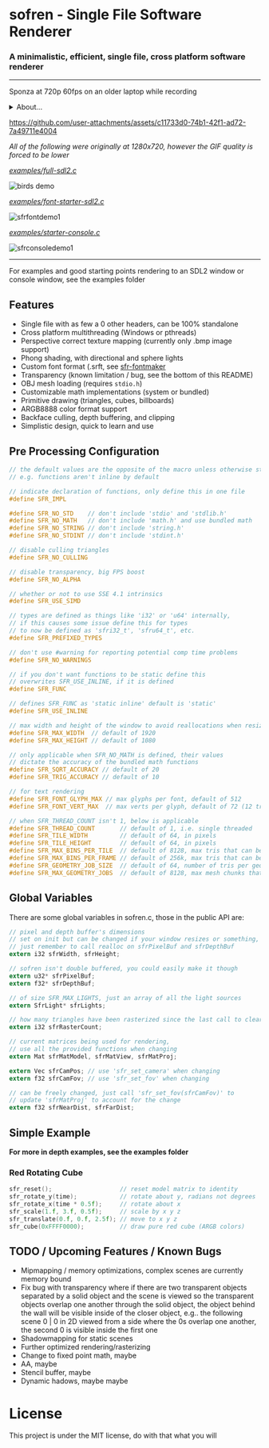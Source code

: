 # sofren - Single File Software Renderer

### A minimalistic, efficient, single file, cross platform software renderer

---

Sponza at 720p 60fps on an older laptop while recording
<details>
  <summary>About...</summary>
  The model was loading using raylib's LoadModel function and then converted to sofren's structs,
  and the textures were resized down to 128x128 from 1024x1024 (from profiling, like 40% of the
  program's time was just from cache misses so this was the "fix", mipmapping is on the TODO list).
</details>

https://github.com/user-attachments/assets/c11733d0-74b1-42f1-ad72-7a49711e4004

*All of the following were originally at 1280x720, however the GIF quality is forced to be lower*

[*examples/full-sdl2.c*](https://github.com/cyprus327/sofren/blob/main/examples/full-sdl2.c)

![birds demo](https://github.com/user-attachments/assets/73646581-9351-4320-b029-6f31cd42f79f)

[*examples/font-starter-sdl2.c*](https://github.com/cyprus327/sofren/blob/main/examples/font-starter-sdl2.c)

![sfrfontdemo1](https://github.com/user-attachments/assets/87f62598-b39e-4d04-b19d-0f97ddba1622)

[*examples/starter-console.c*](https://github.com/cyprus327/sofren/blob/main/examples/tex-starter-sdl2.c)

![sfrconsoledemo1](https://github.com/user-attachments/assets/36b51566-7893-4729-a498-b18c6569ea83)

---

For examples and good starting points rendering to an SDL2 window or console window, see the examples folder

## Features
- Single file with as few a 0 other headers, can be 100% standalone
- Cross platform multithreading (Windows or pthreads)
- Perspective correct texture mapping (currently only .bmp image support)
- Phong shading, with directional and sphere lights
- Custom font format (.srft, see [sfr-fontmaker]([https://g](https://github.com/cyprus327/sfr-fontmaker))
- Transparency (known limitation / bug, see the bottom of this README)
- OBJ mesh loading (requires `stdio.h`)
- Customizable math implementations (system or bundled)
- Primitive drawing (triangles, cubes, billboards)
- ARGB8888 color format support
- Backface culling, depth buffering, and clipping
- Simplistic design, quick to learn and use

## Pre Processing Configuration 
```c
// the default values are the opposite of the macro unless otherwise stated,
// e.g. functions aren't inline by default

// indicate declaration of functions, only define this in one file
#define SFR_IMPL

#define SFR_NO_STD    // don't include 'stdio' and 'stdlib.h'
#define SFR_NO_MATH   // don't include 'math.h' and use bundled math
#define SFR_NO_STRING // don't include 'string.h'
#define SFR_NO_STDINT // don't include 'stdint.h'

// disable culling triangles
#define SFR_NO_CULLING

// disable transparency, big FPS boost
#define SFR_NO_ALPHA

// whether or not to use SSE 4.1 intrinsics
#define SFR_USE_SIMD

// types are defined as things like 'i32' or 'u64' internally,
// if this causes some issue define this for types
// to now be defined as 'sfri32_t', 'sfru64_t', etc.
#define SFR_PREFIXED_TYPES

// don't use #warning for reporting potential comp time problems
#define SFR_NO_WARNINGS

// if you don't want functions to be static define this
// overwrites SFR_USE_INLINE, if it is defined
#define SFR_FUNC

// defines SFR_FUNC as 'static inline' default is 'static'
#define SFR_USE_INLINE

// max width and height of the window to avoid reallocations when resizing
#define SFR_MAX_WIDTH  // default of 1920
#define SFR_MAX_HEIGHT // default of 1080

// only applicable when SFR_NO_MATH is defined, their values
// dictate the accuracy of the bundled math functions
#define SFR_SQRT_ACCURACY // default of 20
#define SFR_TRIG_ACCURACY // default of 10

// for text rendering
#define SFR_FONT_GLYPH_MAX // max glyphs per font, default of 512
#define SFR_FONT_VERT_MAX  // max verts per glyph, default of 72 (12 tris)

// when SFR_THREAD_COUNT isn't 1, below is applicable
#define SFR_THREAD_COUNT       // default of 1, i.e. single threaded
#define SFR_TILE_WIDTH         // default of 64, in pixels
#define SFR_TILE_HEIGHT        // default of 64, in pixels
#define SFR_MAX_BINS_PER_TILE  // default of 8128, max tris that can be rendered on one screen tile 
#define SFR_MAX_BINS_PER_FRAME // default of 256k, max tris that can be rendered per frame
#define SFR_GEOMETRY_JOB_SIZE  // default of 64, number of tris per geometry job
#define SFR_MAX_GEOMETRY_JOBS  // default of 8128, max mesh chunks that can be processed per frame
```

## Global Variables

There are some global variables in sofren.c, those in the public API are:

```c
// pixel and depth buffer's dimensions
// set on init but can be changed if your window resizes or something,
// just remember to call realloc on sfrPixelBuf and sfrDepthBuf
extern i32 sfrWidth, sfrHeight;

// sofren isn't double buffered, you could easily make it though
extern u32* sfrPixelBuf;
extern f32* sfrDepthBuf;

// of size SFR_MAX_LIGHTS, just an array of all the light sources
extern SfrLight* sfrLights;

// how many triangles have been rasterized since the last call to clear
extern i32 sfrRasterCount;

// current matrices being used for rendering,
// use all the provided functions when changing
extern Mat sfrMatModel, sfrMatView, sfrMatProj;

extern Vec sfrCamPos; // use 'sfr_set_camera' when changing
extern f32 sfrCamFov; // use 'sfr_set_fov' when changing

// can be freely changed, just call 'sfr_set_fov(sfrCamFov)' to
// update 'sfrMatProj' to account for the change
extern f32 sfrNearDist, sfrFarDist;
```

## Simple Example

**For more in depth examples, see the examples folder**

### Red Rotating Cube
```c
sfr_reset();                   // reset model matrix to identity
sfr_rotate_y(time);            // rotate about y, radians not degrees
sfr_rotate_x(time * 0.5f);     // rotate about x
sfr_scale(1.f, 3.f, 0.5f);     // scale by x y z
sfr_translate(0.f, 0.f, 2.5f); // move to x y z
sfr_cube(0xFFFF0000);          // draw pure red cube (ARGB colors)
``` 

## TODO / Upcoming Features / Known Bugs
- Mipmapping / memory optimizations, complex scenes are currently memory bound
- Fix bug with transparency where if there are two transparent objects separated by a solid object and the scene is viewed so the transparent objects overlap one another through the solid object, the object behind the wall will be visible inside of the closer object, e.g.. the following scene 0 | 0 in 2D viewed from a side where the 0s overlap one another, the second 0 is visible inside the first one
- Shadowmapping for static scenes
- Further optimized rendering/rasterizing
- Change to fixed point math, maybe
- AA, maybe
- Stencil buffer, maybe
- Dynamic hadows, maybe maybe

# License
This project is under the MIT license, do with that what you will
